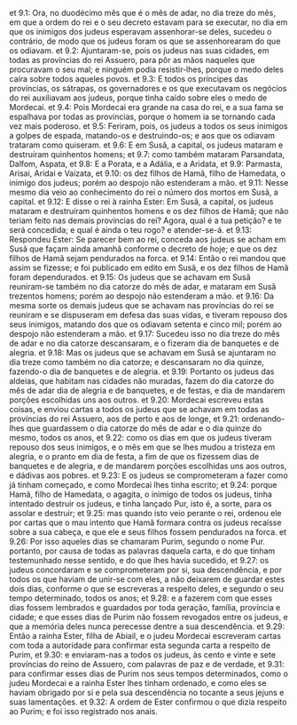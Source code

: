 et 9.1: Ora, no duodécimo mês que é o mês de adar, no dia treze do mês, em que a ordem do rei e o seu decreto estavam para se executar, no dia em que os inimigos dos judeus esperavam assenhorar-se deles, sucedeu o contrário, de modo que os judeus foram os que se assenhorearam do que os odiavam.
et 9.2: Ajuntaram-se, pois os judeus nas suas cidades, em todas as províncias do rei Assuero, para pôr as mãos naqueles que procuravam o seu mal; e ninguém podia resistir-lhes, porque o medo deles caíra sobre todos aqueles povos.
et 9.3: E todos os príncipes das províncias, os sátrapas, os governadores e os que executavam os negócios do rei auxiliavam aos judeus, porque tinha caído sobre eles o medo de Mordecai.
et 9.4: Pois Mordecai era grande na casa do rei, e a sua fama se espalhava por todas as províncias, porque o homem ia se tornando cada vez mais poderoso.
et 9.5: Feriram, pois, os judeus a todos os seus inimigos a golpes de espada, matando-os e destruindo-os; e aos que os odiavam trataram como quiseram.
et 9.6: E em Susã, a capital, os judeus mataram e destruíram quinhentos homens;
et 9.7: como também mataram Parsandata, Dalfom, Aspata,
et 9.8: E a Porata, e a Adália, e a Aridata,
et 9.9: Parmasta, Arisai, Aridai e Vaizata,
et 9.10: os dez filhos de Hamã, filho de Hamedata, o inimigo dos judeus; porém ao despojo não estenderam a mão.
et 9.11: Nesse mesmo dia veio ao conhecimento do rei o número dos mortos em Susã, a capital.
et 9.12: E disse o rei à rainha Ester: Em Susã, a capital, os judeus mataram e destruíram quinhentos homens e os dez filhos de Hamã; que não teriam feito nas demais províncias do rei? Agora, qual é a tua petição? e te será concedida; e qual é ainda o teu rogo? e atender-se-á.
et 9.13: Respondeu Ester: Se parecer bem ao rei, conceda aos judeus se acham em Susã que façam ainda amanhã conforme o decreto de hoje; e que os dez filhos de Hamã sejam pendurados na forca.
et 9.14: Então o rei mandou que assim se fizesse; e foi publicado em edito em Susã, e os dez filhos de Hamã foram dependurados.
et 9.15: Os judeus que se achavam em Susã reuniram-se também no dia catorze do mês de adar, e mataram em Susã trezentos homens; porém ao despojo não estenderam a mão.
et 9.16: Da mesma sorte os demais judeus que se achavam nas províncias do rei se reuniram e se dispuseram em defesa das suas vidas, e tiveram repouso dos seus inimigos, matando dos que os odiavam setenta e cinco mil; porém ao despojo não estenderam a mão.
et 9.17: Sucedeu isso no dia treze do mês de adar e no dia catorze descansaram, e o fizeram dia de banquetes e de alegria.
et 9.18: Mas os judeus que se achavam em Susã se ajuntaram no dia treze como também no dia catorze; e descansaram no dia quinze, fazendo-o dia de banquetes e de alegria.
et 9.19: Portanto os judeus das aldeias, que habitam nas cidades não muradas, fazem do dia catorze do mês de adar dia de alegria e de banquetes, e de festas, e dia de mandarem porções escolhidas uns aos outros.
et 9.20: Mordecai escreveu estas coisas, e enviou cartas a todos os judeus que se achavam em todas as províncias do rei Assuero, aos de perto e aos de longe,
et 9.21: ordenando-lhes que guardassem o dia catorze do mês de adar e o dia quinze do mesmo, todos os anos,
et 9.22: como os dias em que os judeus tiveram repouso dos seus inimigos, e o mês em que se lhes mudou a tristeza em alegria, e o pranto em dia de festa, a fim de que os fizessem dias de banquetes e de alegria, e de mandarem porções escolhidas uns aos outros, e dádivas aos pobres.
et 9.23: E os judeus se comprometeram a fazer como já tinham começado, e como Mordecai lhes tinha escrito;
et 9.24: porque Hamã, filho de Hamedata, o agagita, o inimigo de todos os judeus, tinha intentado destruir os judeus, e tinha lançado Pur, isto é, a sorte, para os assolar e destruir;
et 9.25: mas quando isto veio perante o rei, ordenou ele por cartas que o mau intento que Hamã formara contra os judeus recaísse sobre a sua cabeça, e que ele e seus filhos fossem pendurados na forca.
et 9.26: Por isso aqueles dias se chamaram Purim, segundo o nome Pur. portanto, por causa de todas as palavras daquela carta, e do que tinham testemunhado nesse sentido, e do que lhes havia sucedido,
et 9.27: os judeus concordaram e se comprometeram por si, sua descendência, e por todos os que haviam de unir-se com eles, a não deixarem de guardar estes dois dias, conforme o que se escreveras a respeito deles, e segundo o seu tempo determinado, todos os anos;
et 9.28: e a fazerem com que esses dias fossem lembrados e guardados por toda geração, família, província e cidade; e que esses dias de Purim não fossem revogados entre os judeus, e que a memória deles nunca perecesse dentre a sua descendência.
et 9.29: Então a rainha Ester, filha de Abiail, e o judeu Mordecai escreveram cartas com toda a autoridade para confirmar esta segunda carta a respeito de Purim,
et 9.30: e enviaram-nas a todos os judeus, às cento e vinte e sete províncias do reino de Assuero, com palavras de paz e de verdade,
et 9.31: para confirmar esses dias de Purim nos seus tempos determinados, como o judeu Mordecai e a rainha Ester lhes tinham ordenado, e como eles se haviam obrigado por si e pela sua descendência no tocante a seus jejuns e suas lamentações.
et 9.32: A ordem de Ester confirmou o que dizia respeito ao Purim; e foi isso registrado nos anais.
